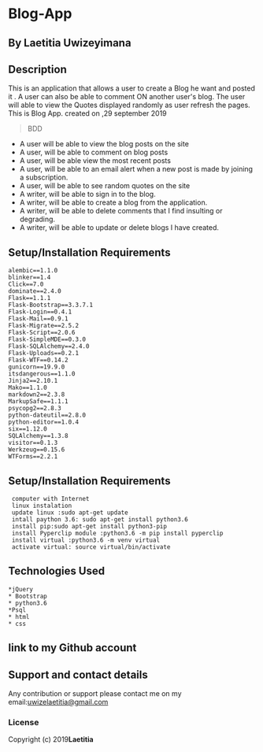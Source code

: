 
# Blog-App
## By Laetitia  Uwizeyimana
## Description
This is an application that allows a user to create a Blog he want  and posted it . A user can also be able to comment  ON another user's blog. The user will able to view the Quotes displayed randomly as user refresh the pages.
This is Blog App.   created on ,29 september 2019

>BDD

  * A user will be able  to view the blog posts on the site
  * A user, will be able  to comment on blog posts
  * A user,  will be able view the most recent posts
  * A user, will be able  to an email alert when a new post is made by joining a subscription.
  * A user, will be able to see random quotes on the site
  * A  writer,  will be able to sign in to the blog.
  * A  writer,  will be able to create a blog from the application.
  * A  writer, will be able  to delete comments that I find insulting or degrading.
  * A  writer, will be able  to update or delete blogs I have created.
## Setup/Installation Requirements
    alembic==1.1.0
    blinker==1.4
    Click==7.0
    dominate==2.4.0
    Flask==1.1.1
    Flask-Bootstrap==3.3.7.1
    Flask-Login==0.4.1
    Flask-Mail==0.9.1
    Flask-Migrate==2.5.2
    Flask-Script==2.0.6
    Flask-SimpleMDE==0.3.0
    Flask-SQLAlchemy==2.4.0
    Flask-Uploads==0.2.1
    Flask-WTF==0.14.2
    gunicorn==19.9.0
    itsdangerous==1.1.0
    Jinja2==2.10.1
    Mako==1.1.0
    markdown2==2.3.8
    MarkupSafe==1.1.1
    psycopg2==2.8.3
    python-dateutil==2.8.0
    python-editor==1.0.4
    six==1.12.0
    SQLAlchemy==1.3.8
    visitor==0.1.3
    Werkzeug==0.15.6
    WTForms==2.2.1
     

## Setup/Installation Requirements
     computer with Internet
     linux instalation 
     update linux :sudo apt-get update
     intall paython 3.6: sudo apt-get install python3.6
     install pip:sudo apt-get install python3-pip 
     install Pyperclip module :python3.6 -m pip install pyperclip
     install virtual :python3.6 -m venv virtual
     activate virtual: source virtual/bin/activate
 ## Technologies Used

    *jQuery
    * Bootstrap
    * python3.6
    *Psql
    * html
    * css 
## link to my Github account


## Support and contact details
Any contribution or support please contact me on my email:uwizelaetitia@gmail.com
### License

Copyright (c) 2019**Laetitia**
